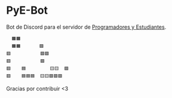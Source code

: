 # PyE-Bot

Bot de Discord para el servidor de [Programadores y Estudiantes](https://discord.gg/programacion).

```
  🟧🟧
  🟧🟧       🟩
🟥           🟩🟩
🟥           🟩
🟥    🟦         🟨🟨  🟪
🟥    🟦🟦🟦  🟨🟨🟪🟪🟪
```

Gracias por contribuir <3
